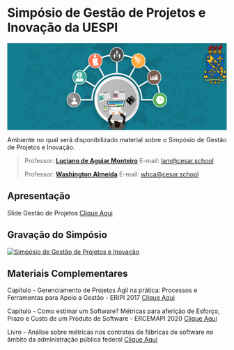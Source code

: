 
# Simpósio de Gestão de Projetos e Inovação da UESPI
<p align="center"><img src="manuscript/images/project-manager.png"  width="530" height="199" align="middle"/></p>

<p align="justify">Ambiente no qual será disponibilizado material sobre o Simpósio de Gestão de Projetos e Inovação.</p>

> Professor: **[Luciano de Aguiar Monteiro](http://www.lucianoaguiar.com.br)** E-mail: lam@cesar.school
> 
> Professor: **[Washington Almeida](http://www.profwashingtonalmeida.com.br)** E-mail: whca@cesar.school

## Apresentação


Slide Gestão de Projetos [Clique Aqui](manuscript/anexos/Slide_Systematic_.pdf)

## Gravação do Simpósio

[![Simpósio de Gestão de Projetos e Inovação](http://img.youtube.com/vi/WdTGzzoU0jc/0.jpg)](http://www.youtube.com/watch?v=WdTGzzoU0jc "Simpósio de Gestão de Projetos e Inovação")

## Materiais Complementares 

Capítulo - Gerenciamento de Projetos Ágil na prática: Processos e Ferramentas para Apoio a Gestão - ERIPI 2017 [Clique Aqui](https://www.researchgate.net/publication/334683819_Capitulo_3_Gerenciamento_de_Projetos_Agil_na_pratica_Processos_e_Ferramentas_para_Apoio_a_Gestao)

Capítulo - Como estimar um Software? Métricas para aferição de Esforço, Prazo e Custo de um Produto de Software - ERCEMAPI 2020 [Clique Aqui](https://www.researchgate.net/publication/344343232_Capitulo_8_Como_estimar_um_Software_Metricas_para_afericao_de_Esforco_Prazo_e_Custo_de_um_Produto_de_Software)

Livro - Análise sobre métricas nos contratos de fábricas de software no âmbito da administração pública federal [Clique Aqui](https://www.amazon.com.br/m%C3%A9tricas-contratos-f%C3%A1bricas-software-administra%C3%A7%C3%A3o-ebook/dp/B082WJWT8H/ref=sr_1_1?__mk_pt_BR=%C3%85M%C3%85%C5%BD%C3%95%C3%91&dchild=1&keywords=contrato+m%C3%A9trica+software&qid=1605303266&sr=8-1/?target=_blank)


